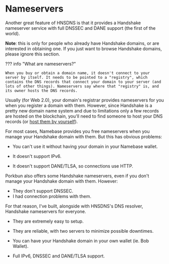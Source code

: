 # Nameservers

Another great feature of HNSDNS is that it provides a Handshake nameserver service with full DNSSEC and DANE support (the first of the world).

**Note**: this is only for people who already have Handshake domains, or are interested in obtaining one. If you just want to browse Handshake domains, please ignore this section.

??? info "What are nameservers?"

    When you buy or obtain a domain name, it doesn't connect to your server by itself. It needs to be pointed to a "registry", which contains the DNS records that connect your domain to your server (and lots of other things). Nameservers say where that "registry" is, and its owner hosts the DNS records.    

Usually (for Web 2.0), your domain's registrar provides nameservers for you when you register a domain with them. However, since Handshake is a pretty new domain name system and due to limitations only a few records are hosted on the blockchain, you'll need to find someone to host your DNS records (or <a href="https://blog.htools.work/posts/hns-pdns-nginx/" target="_blank">host them by yourself</a>).

For most cases, Namebase provides you free nameservers when you manage your Handshake domain with them. But this has obvious problems:

* You can't use it without having your domain in your Namebase wallet.

* It doesn't support IPv6.

* It doesn't support DANE/TLSA, so connections use HTTP.

Porkbun also offers some Handshake nameservers, even if you don't manage your Handshake domain with them. However:

* They don't support DNSSEC.
* I had connection problems with them.

For that reason, I've built, alongside with HNSDNS's DNS resolver, Handshake nameservers for everyone.

* They are extremely easy to setup.

* They are reliable, with two servers to minimize possible downtimes.

* You can have your Handshake domain in your own wallet (ie. Bob Wallet).

* Full IPv6, DNSSEC and DANE/TLSA support.

